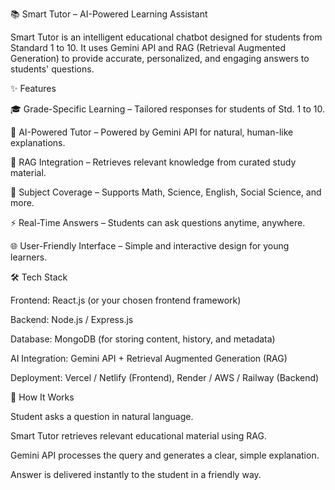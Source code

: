 📚 Smart Tutor – AI-Powered Learning Assistant

Smart Tutor is an intelligent educational chatbot designed for students from Standard 1 to 10.
It uses Gemini API and RAG (Retrieval Augmented Generation) to provide accurate, personalized, and engaging answers to students' questions.

✨ Features

🎓 Grade-Specific Learning – Tailored responses for students of Std. 1 to 10.

🤖 AI-Powered Tutor – Powered by Gemini API for natural, human-like explanations.

📖 RAG Integration – Retrieves relevant knowledge from curated study material.

🧩 Subject Coverage – Supports Math, Science, English, Social Science, and more.

⚡ Real-Time Answers – Students can ask questions anytime, anywhere.

🌐 User-Friendly Interface – Simple and interactive design for young learners.

🛠️ Tech Stack

Frontend: React.js (or your chosen frontend framework)

Backend: Node.js / Express.js

Database: MongoDB (for storing content, history, and metadata)

AI Integration: Gemini API + Retrieval Augmented Generation (RAG)

Deployment: Vercel / Netlify (Frontend), Render / AWS / Railway (Backend)

🚀 How It Works

Student asks a question in natural language.

Smart Tutor retrieves relevant educational material using RAG.

Gemini API processes the query and generates a clear, simple explanation.

Answer is delivered instantly to the student in a friendly way.
